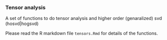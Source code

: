 ### Tensor analysis

A set of functions to do tensor analysis and higher order (genaralized) svd (hosvd|hogsvd)

Please read the R markdown file `tensors.Rmd`  for details of the functions.
